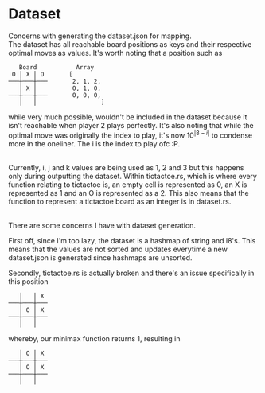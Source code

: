 # Dataset
Concerns with generating the dataset.json for mapping.  
The dataset has all reachable board positions as keys and their respective 
optimal moves as values. It's worth noting that a position such as 
```
   Board           Array            
 O │ X │ O       [
───┼───┼───       2, 1, 2,
   │ X │          0, 1, 0,
───┼───┼───       0, 0, 0,
   │   │                  ]
```
while very much possible, wouldn't be included in the dataset because it isn't reachable when player 2 plays perfectly. It's also noting that while the optimal
move was originally the index to play, it's now $10^{|8 - i|}$ to condense more in the oneliner. The i is the index to play ofc :P.
<br><br>
  
Currently, i, j and k values are being used as 1, 2 and 3 but this happens only
during outputting the dataset. Within tictactoe.rs, which is where every
function relating to tictactoe is, an empty cell is represented as 0, an X is
represented as 1 and an O is represented as a 2. This also means that the 
function to represent a tictactoe board as an integer is in dataset.rs.
<br><br>
  
There are some concerns I have with dataset generation.  
  
First off, since I'm too lazy, the dataset is a hashmap of string and i8's. This means that the values are not sorted and updates everytime a new dataset.json is generated since hashmaps are unsorted.  
  
Secondly, tictactoe.rs is actually broken and there's an issue specifically in
this position
```
   │   │ X
───┼───┼───
   │ O │ X
───┼───┼───
   │   │
```
whereby, our minimax function returns 1, resulting in
```
   │ O │ X
───┼───┼───
   │ O │ X
───┼───┼───
   │   │
```